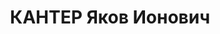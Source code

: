 ---
title: КАНТЕР Яков Ионович
description: "Род. в 1901, г. Одесса, Украина. Род занятий: до ареста технический\
  \ руководитель Тбилисской новой обувной фабрики. \n  Осужден Тройкой при НКВД ГССР\
  \ 10.11.1937. Мера наказания: расстрел с конфискацией личного имущества. Дата расстрела:\
  \ 12.11.1937"
---